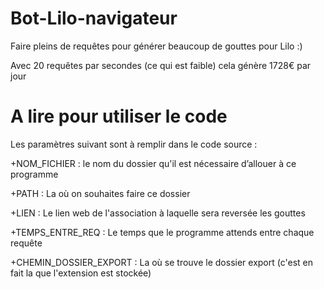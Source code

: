 # Bot-Lilo-navigateur
Faire pleins de requêtes pour générer beaucoup de gouttes pour Lilo :)


Avec 20 requêtes par secondes (ce qui est faible) cela génère 1728€ par jour

# A lire pour utiliser le code
Les paramètres suivant sont à remplir dans le code source :


+NOM_FICHIER : le nom du dossier qu'il est nécessaire d’allouer à ce programme


+PATH : La où on souhaites faire ce dossier


+LIEN : Le lien web de l'association à laquelle sera reversée les gouttes


+TEMPS_ENTRE_REQ : Le temps que le programme attends entre chaque requête


+CHEMIN_DOSSIER_EXPORT : La où se trouve le dossier export (c'est en fait la que l'extension est stockée)


